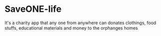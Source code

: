 # SaveONE-life
It's a charity app that any one from anywhere can donates clothings, food stuffs, educational materials and money to the orphanges homes
